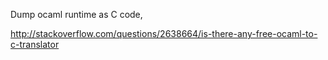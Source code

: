 

Dump ocaml runtime as C code,

http://stackoverflow.com/questions/2638664/is-there-any-free-ocaml-to-c-translator


